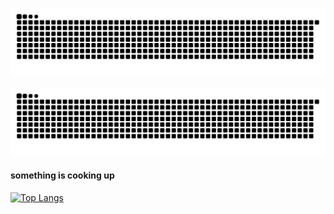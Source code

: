 ![Snake animation](https://github.com/alterlleo/alterlleo/blob/output/snake.svg)

![Snake dark mode](https://github.com/alterlleo/alterlleo/blob/output/snake-dark.svg)

#### something is cooking up
[![Top Langs](https://github-readme-stats.vercel.app/api/top-langs/?username=alterlleo&layout=donut)](https://github.com/anuraghazra/github-readme-stats)
